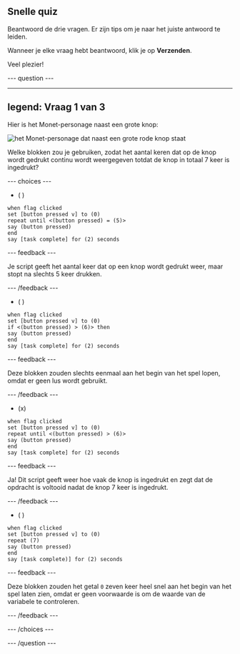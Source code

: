 ## Snelle quiz

Beantwoord de drie vragen. Er zijn tips om je naar het juiste antwoord te leiden.

Wanneer je elke vraag hebt beantwoord, klik je op **Verzenden**.

Veel plezier!

--- question ---

---
legend: Vraag 1 van 3
---

Hier is het Monet-personage naast een grote knop:

![het Monet-personage dat naast een grote rode knop staat](images/monet-by-button.png)

Welke blokken zou je gebruiken, zodat het aantal keren dat op de knop wordt gedrukt continu wordt weergegeven totdat de knop in totaal 7 keer is ingedrukt?


--- choices ---

- ( )

```blocks3
when flag clicked
set [button pressed v] to (0)
repeat until <(button pressed) = (5)>
say (button pressed)
end
say [task complete] for (2) seconds
```

  --- feedback ---

Je script geeft het aantal keer dat op een knop wordt gedrukt weer, maar stopt na slechts 5 keer drukken.

  --- /feedback ---

- ( )

```blocks3
when flag clicked
set [button pressed v] to (0)
if <(button pressed) > (6)> then
say (button pressed)
end
say [task complete] for (2) seconds
```

  --- feedback ---

Deze blokken zouden slechts eenmaal aan het begin van het spel lopen, omdat er geen lus wordt gebruikt.

  --- /feedback ---

- (x)

```blocks3
when flag clicked
set [button pressed v] to (0)
repeat until <(button pressed) > (6)>
say (button pressed)
end
say [task complete] for (2) seconds
```

  --- feedback ---

Ja! Dit script geeft weer hoe vaak de knop is ingedrukt en zegt dat de opdracht is voltooid nadat de knop 7 keer is ingedrukt.

  --- /feedback ---

- ( )

```blocks3
when flag clicked
set [button pressed v] to (0)
repeat (7)
say (button pressed)
end
say [task complete)] for (2) seconds
```
  --- feedback ---

Deze blokken zouden het getal `0` zeven keer heel snel aan het begin van het spel laten zien, omdat er geen voorwaarde is om de waarde van de variabele te controleren.

  --- /feedback ---

--- /choices ---

--- /question ---
